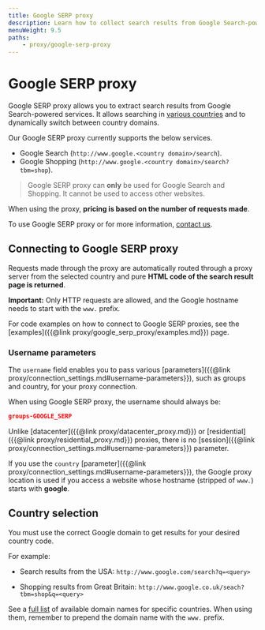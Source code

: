 ```yaml
---
title: Google SERP proxy
description: Learn how to collect search results from Google Search-powered tools. Get search results from localized domains in multiple countries, e.g. the US and Germany.
menuWeight: 9.5
paths:
    - proxy/google-serp-proxy
---
```


# [](#google-serp-proxy) Google SERP proxy

Google SERP proxy allows you to extract search results from Google Search-powered services. It allows searching in [various countries](#country-selection) and to dynamically switch between country domains.

Our Google SERP proxy currently supports the below services.

* Google Search (`http://www.google.<country domain>/search`).
* Google Shopping (`http://www.google.<country domain>/search?tbm=shop`).

> Google SERP proxy can **only** be used for Google Search and Shopping. It cannot be used to access other websites.

When using the proxy, **pricing is based on the number of requests made**.

To use Google SERP proxy or for more information, [contact us](https://apify.com/contact).

## [](#connecting-to-google-serp-proxy) Connecting to Google SERP proxy

Requests made through the proxy are automatically routed through a proxy server from the selected country and pure **HTML code of the search result page is returned**.

**Important:** Only HTTP requests are allowed, and the Google hostname needs to start with the `www.` prefix.

For code examples on how to connect to Google SERP proxies, see the [examples]({{@link proxy/google_serp_proxy/examples.md}}) page.

### [](#username-parameters) Username parameters

The `username` field enables you to pass various [parameters]({{@link proxy/connection_settings.md#username-parameters}}), such as groups and country, for your proxy connection.

When using Google SERP proxy, the username should always be:

```json
groups-GOOGLE_SERP
```

Unlike [datacenter]({{@link proxy/datacenter_proxy.md}}) or [residential]({{@link proxy/residential_proxy.md}}) proxies, there is no [session]({{@link proxy/connection_settings.md#username-parameters}}) parameter.

If you use the `country` [parameter]({{@link proxy/connection_settings.md#username-parameters}}), the Google proxy location is used if you access a website whose hostname (stripped of `www.`) starts with **google**.

## [](#country-selection) Country selection

You must use the correct Google domain to get results for your desired country code.

For example:

* Search results from the USA: `http://www.google.com/search?q=<query>`


* Shopping results from Great Britain: `http://www.google.co.uk/seach?tbm=shop&q=<query>`

See a [full list](https://ipfs.io/ipfs/QmXoypizjW3WknFiJnKLwHCnL72vedxjQkDDP1mXWo6uco/wiki/List_of_Google_domains.html) of available domain names for specific countries. When using them, remember to prepend the domain name with the `www.` prefix.
